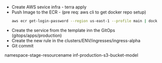 - Create AWS sevice infra - terra apply 
- Push Image to the ECR - (pre req: aws cli to get docker repo setup)
    ```sh
    aws ecr get-login-password --region us-east-1 --profile main | docker login --username AWS --password-stdin 484097152182.dkr.ecr.us-east-1.amazonaws.com
    ```
- Create the service from the template inn the GitOps (gitops/apps/production)
- Create the new rule in the clusters/ENV/ingresses/ingress-alpha
- Git commit

namespace-stage-resourcename
inf-production-s3-bucket-model


